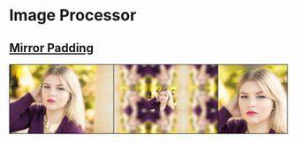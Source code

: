 # Image Processor

## [Mirror Padding](./mirror_padding/)

![](./mirror_padding/results/result_1.jpg)

